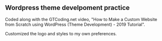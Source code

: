 ## Wordpress theme develpoment practice

Coded along with the GTCoding.net video, "How to Make a Custom Website from Scratch using WordPress (Theme Development) - 2019 Tutorial".

Customized the logo and styles to my own preferences.